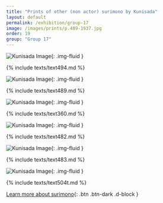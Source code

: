 ```yaml
---
title: "Prints of other (non actor) surimono by Kunisada"
layout: default
permalink: /exhibition/group-17
image: /images/prints/p.489-1937.jpg
order: 19
group: "Group 17"
---
```


![Kunisada Image](/images/prints/p.494-1937.jpg){: .img-fluid }

{% include texts/text494.md %}

![Kunisada Image](/images/prints/p.489-1937.jpg){: .img-fluid }

{% include texts/text489.md %}

![Kunisada Image](/images/prints/p.60-1938.jpg){: .img-fluid }

{% include texts/text360.md %}

![Kunisada Image](/images/prints/p.482-1937.jpg){: .img-fluid }

{% include texts/text482.md %}

![Kunisada Image](/images/prints/p.483-1937.jpg){: .img-fluid }

{% include texts/text483.md %}

![Kunisada Image](/images/prints/p.504-1937.jpg){: .img-fluid }

{% include texts/text504t.md %}

[Learn more about surimono](/theme/ichikawa-danjuro-VIII){: .btn .btn-dark .d-block }
